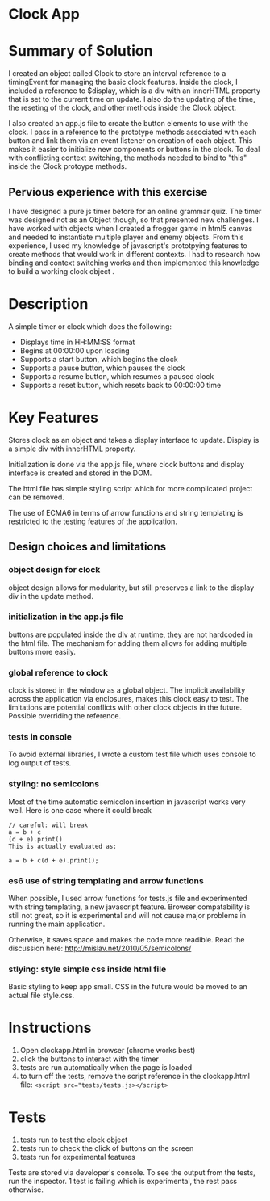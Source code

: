 # Clock App


# Summary of Solution

I created an object called Clock to store an interval reference to a timingEvent for managing the basic clock features. Inside the clock, I included a reference to $display, which is a div with an innerHTML property that is set to the current time on update. I also do the updating of the time, the reseting of the clock, and other methods inside the Clock object.

I also created an app.js file to create the button elements to use with the clock. I pass in a reference to the prototype methods associated with each button and link them via an event listener on creation of each object. This makes it easier to initialize new components or buttons in the clock. To deal with conflicting context switching, the methods needed to bind to "this" inside the Clock protoype methods. 

## Pervious experience with this exercise
I have designed a pure js timer before for an online grammar quiz. The timer was designed not as an Object though, so that presented new challenges. I have worked with objects when I created a frogger game in html5 canvas and needed to instantiate multiple player and enemy objects. From this experience, I used my knowledge of javascript's prototpying features to create methods that would work in different contexts. I had to research how binding and context switching works and then implemented this knowledge to build a working clock object .

# Description

A simple timer or clock which does the following:

* Displays time in HH:MM:SS format
* Begins at 00:00:00 upon loading
* Supports a start button, which begins the clock
* Supports a pause button, which pauses the clock
* Supports a resume button, which resumes a paused clock
* Supports a reset button, which resets back to 00:00:00 time


# Key Features

Stores clock as an object and takes a display interface to update.
Display is a simple div with innerHTML property.

Initialization is done via the app.js file, where clock buttons and display interface is created and stored in the DOM.

The html file has simple styling script which for more complicated project can be removed.

The use of ECMA6 in terms of arrow functions and string templating is restricted to the testing features of the application.

## Design choices and limitations
### object design for clock
object design allows for modularity, but still preserves a link to the display div in the update method.

### initialization in the app.js file
buttons are populated inside the div at runtime, they are not hardcoded in the html file. The mechanism for adding them allows for adding multiple buttons more easily.

### global reference to clock
clock is stored in the window as a global object. The implicit availability across the application via enclosures, makes this clock easy to test. The limitations are potential conflicts with other clock objects in the future. Possible overriding the reference.

### tests in console
To avoid external libraries, I wrote a custom test file which uses console to log output of tests.

### styling: no semicolons
Most of the time automatic semicolon insertion in javascript works very well. Here is one case where it could break

```
// careful: will break
a = b + c
(d + e).print()
This is actually evaluated as:

a = b + c(d + e).print();
```

### es6 use of string templating and arrow functions
When possible, I used arrow functions for tests.js file and experimented with string templating, a new javascript feature. Browser compatability is still not great, so it is experimental and will not cause major problems in running the main application.


Otherwise, it saves space and makes the code more readible.
Read the discussion here: http://mislav.net/2010/05/semicolons/

### stlying: style simple css inside html file
Basic styling to keep app small. CSS in the future would be moved to an actual file style.css.

# Instructions

1. Open clockapp.html in browser (chrome works best)
2. click the buttons to interact with the timer
3. tests are run automatically when the page is loaded
4. to turn off the tests, remove the script reference in the clockapp.html file: ```<script src="tests/tests.js></script>```


# Tests

1. tests run to test the clock object
2. tests run to check the click of buttons on the screen
3. tests run for experimental features

Tests are stored via developer's console. To see the output from the tests, run the inspector.
1 test is failing which is experimental, the rest pass otherwise.


